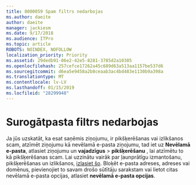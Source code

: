 ```yaml
---
title: 8000059 Spam filtrs nedarbojas
ms.author: daeite
author: daeite
manager: jackiesm
ms.date: 9/17/2018
ms.audience: ITPro
ms.topic: article
ROBOTS: NOINDEX, NOFOLLOW
localization_priority: Priority
ms.assetid: 29dedb91-06e2-42e5-8281-3785d2a10305
ms.openlocfilehash: 257cefce17262a45c689d63a513aa1157be537d6
ms.sourcegitcommit: d6ea5e9458a2b8ceaab3ac4bd483e1130b9a398a
ms.translationtype: MT
ms.contentlocale: lv-LV
ms.lasthandoff: 01/15/2019
ms.locfileid: "28299948"
---
```

# <a name="spam-filter-not-working"></a>Surogātpasta filtrs nedarbojas

Ja jūs uzskatāt, ka esat saņēmis ziņojumu, ir pikšķerēšanas vai izlikšanos scam, atzīmēt ziņojumu kā nevēlamā e-pasta ziņojumu, tad iet uz **Nevēlamā e-pasta**, atlasiet ziņojumu un **vajadzīgus** \> **pikšķerēšanu** , lai atzīmētu to kā pikšķerēšanas scam. Lai uzzinātu vairāk par ļaunprātīgu izmantošanu, pikšķerēšanas un izlikšanos, [izlasiet šo](https://support.office.com/article/0d882ea5-eedc-4bed-aebc-079ffa1105a3). Bloķēt e-pasta adreses, adreses vai domēnus, pievienojiet to savam drošo sūtītāju sarakstam vai lietot citas nevēlamā e-pasta opcijas, atlasiet **nevēlamā e-pasta opcijas**. 
  


